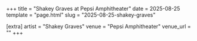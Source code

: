 +++
title = "Shakey Graves at Pepsi Amphitheater"
date = 2025-08-25
template = "page.html"
slug = "2025-08-25-shakey-graves"

[extra]
artist = "Shakey Graves"
venue = "Pepsi Amphitheater"
venue_url = ""
+++
